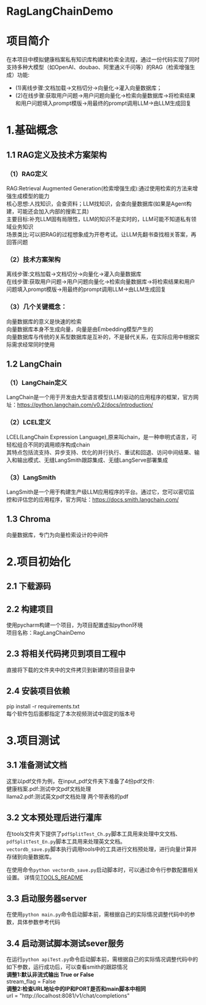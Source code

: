 # RagLangChainDemo

# 项目简介
在本项目中模拟健康档案私有知识库构建和检索全流程，通过一份代码实现了同时支持多种大模型（如OpenAI、doubao、阿里通义千问等）的RAG（检索增强生成）功能:
- (1)离线步骤:文档加载->文档切分->向量化->灌入向量数据库；
- (2)在线步骤:获取用户问题->用户问题向量化->检索向量数据库->将检索结果和用户问题填入prompt模版->用最终的prompt调用LLM->由LLM生成回复

# 1.基础概念
## 1.1 RAG定义及技术方案架构
### （1）RAG定义
RAG:Retrieval Augmented Generation(检索增强生成):通过使用检索的方法来增强生成模型的能力       
核心思想:人找知识，会查资料；LLM找知识，会查向量数据库(如果是Agent构建，可能还会加入内部的搜索工具)        
主要目标:补充LLM固有局限性，LLM的知识不是实时的，LLM可能不知道私有领域业务知识          
场景类比:可以把RAG的过程想象成为开卷考试。让LLM先翻书查找相关答案，再回答问题              
### （2）技术方案架构
离线步骤:文档加载->文档切分->向量化->灌入向量数据库           
在线步骤:获取用户问题->用户问题向量化->检索向量数据库->将检索结果和用户问题填入prompt模版->用最终的prompt调用LLM->由LLM生成回复             
### （3）几个关键概念：
向量数据库的意义是快速的检索             
向量数据库本身不生成向量，向量是由Embedding模型产生的             
向量数据库与传统的关系型数据库是互补的，不是替代关系，在实际应用中根据实际需求经常同时使用               

## 1.2 LangChain
### （1）LangChain定义
LangChain是一个用于开发由大型语言模型(LLM)驱动的应用程序的框架，官方网址：https://python.langchain.com/v0.2/docs/introduction/          
### （2）LCEL定义
LCEL(LangChain Expression Language),原来叫chain，是一种申明式语言，可轻松组合不同的调用顺序构成chain            
其特点包括流支持、异步支持、优化的并行执行、重试和回退、访问中间结果、输入和输出模式、无缝LangSmith跟踪集成、无缝LangServe部署集成            
### （3）LangSmith
LangSmith是一个用于构建生产级LLM应用程序的平台。通过它，您可以密切监控和评估您的应用程序，官方网址：https://docs.smith.langchain.com/          

## 1.3 Chroma
向量数据库，专门为向量检索设计的中间件      

# 2.项目初始化
## 2.1 下载源码
## 2.2 构建项目
使用pycharm构建一个项目，为项目配置虚拟python环境               
项目名称：RagLangChainDemo                 

## 2.3 将相关代码拷贝到项目工程中           
直接将下载的文件夹中的文件拷贝到新建的项目目录中               

## 2.4 安装项目依赖          
pip install -r requirements.txt            
每个软件包后面都指定了本次视频测试中固定的版本号  


# 3.项目测试
## 3.1 准备测试文档
这里以pdf文件为例，在input_pdf文件夹下准备了4份pdf文件:                
健康档案.pdf:测试中文pdf文档处理                
llama2.pdf:测试英文pdf文档处理
两个带表格的pdf

## 3.2 文本预处理后进行灌库
在tools文件夹下提供了`pdfSplitTest_Ch.py`脚本工具用来处理中文文档、`pdfSplitTest_En.py`脚本工具用来处理英文文档。  
`vectordb_save.py`脚本执行调用tools中的工具进行文档预处理，进行向量计算并存储到向量数据库。

在使用命令`python vectordb_save.py`启动脚本时，可以通过命令行参数配置相关设置。
详情见[TOOLS_README](./tools/README.md)

## 3.3 启动服务器server
在使用`python main.py`命令启动脚本前，需根据自己的实际情况调整代码中的参数，具体参数参考代码

## 3.4 启动测试脚本测试sever服务
在运行`python apiTest.py`命令启动脚本前，需根据自己的实际情况调整代码中的如下参数，运行成功后，可以查看smith的跟踪情况                  
**调整1:默认非流式输出 True or False**                  
stream_flag = False                  
**调整2:检查URL地址中的IP和PORT是否和main脚本中相同**                  
url = "http://localhost:8081/v1/chat/completions"